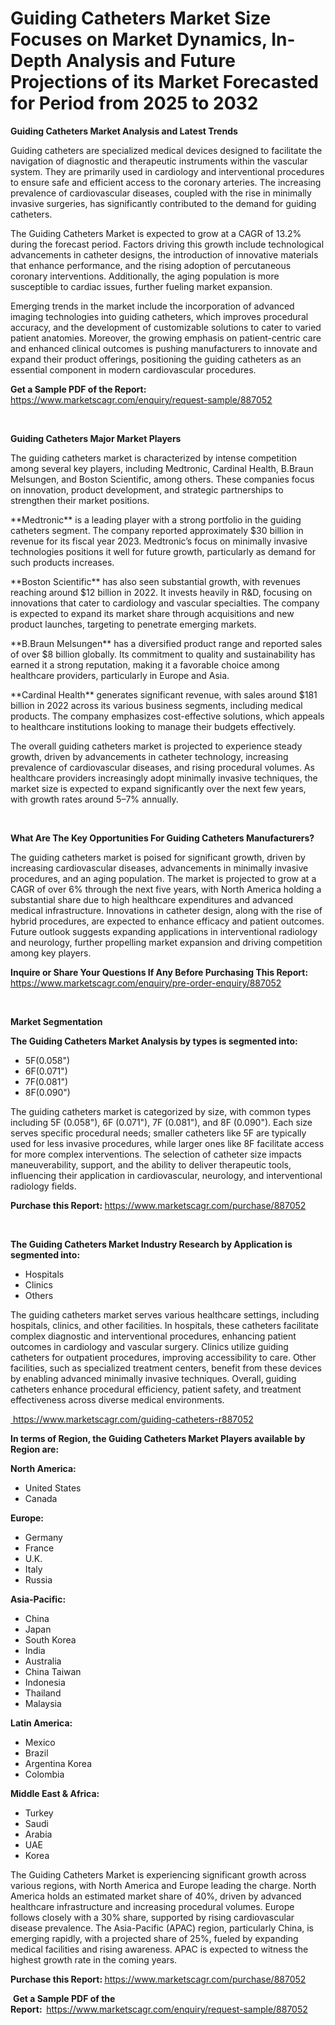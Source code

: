 <p><h1>Guiding Catheters Market Size Focuses on Market Dynamics, In-Depth Analysis and Future Projections of its Market Forecasted for Period from 2025 to 2032</h1></p><p><strong>Guiding Catheters Market Analysis and Latest Trends</strong></p>
<p><p>Guiding catheters are specialized medical devices designed to facilitate the navigation of diagnostic and therapeutic instruments within the vascular system. They are primarily used in cardiology and interventional procedures to ensure safe and efficient access to the coronary arteries. The increasing prevalence of cardiovascular diseases, coupled with the rise in minimally invasive surgeries, has significantly contributed to the demand for guiding catheters.</p><p>The Guiding Catheters Market is expected to grow at a CAGR of 13.2% during the forecast period. Factors driving this growth include technological advancements in catheter designs, the introduction of innovative materials that enhance performance, and the rising adoption of percutaneous coronary interventions. Additionally, the aging population is more susceptible to cardiac issues, further fueling market expansion.</p><p>Emerging trends in the market include the incorporation of advanced imaging technologies into guiding catheters, which improves procedural accuracy, and the development of customizable solutions to cater to varied patient anatomies. Moreover, the growing emphasis on patient-centric care and enhanced clinical outcomes is pushing manufacturers to innovate and expand their product offerings, positioning the guiding catheters as an essential component in modern cardiovascular procedures.</p></p>
<p><strong>Get a Sample PDF of the Report:&nbsp;</strong> <a href="https://www.marketscagr.com/enquiry/request-sample/887052?utm_campaign=2515&utm_medium=2&utm_source=Github&utm_content=ia&utm_term=13042025&utm_id=guiding-catheters">https://www.marketscagr.com/enquiry/request-sample/887052</a></p>
<p>&nbsp;</p>
<p><strong>Guiding Catheters Major Market Players</strong></p>
<p><p>The guiding catheters market is characterized by intense competition among several key players, including Medtronic, Cardinal Health, B.Braun Melsungen, and Boston Scientific, among others. These companies focus on innovation, product development, and strategic partnerships to strengthen their market positions.</p><p>**Medtronic** is a leading player with a strong portfolio in the guiding catheters segment. The company reported approximately $30 billion in revenue for its fiscal year 2023. Medtronic’s focus on minimally invasive technologies positions it well for future growth, particularly as demand for such products increases.</p><p>**Boston Scientific** has also seen substantial growth, with revenues reaching around $12 billion in 2022. It invests heavily in R&D, focusing on innovations that cater to cardiology and vascular specialties. The company is expected to expand its market share through acquisitions and new product launches, targeting to penetrate emerging markets.</p><p>**B.Braun Melsungen** has a diversified product range and reported sales of over $8 billion globally. Its commitment to quality and sustainability has earned it a strong reputation, making it a favorable choice among healthcare providers, particularly in Europe and Asia.</p><p>**Cardinal Health** generates significant revenue, with sales around $181 billion in 2022 across its various business segments, including medical products. The company emphasizes cost-effective solutions, which appeals to healthcare institutions looking to manage their budgets effectively.</p><p>The overall guiding catheters market is projected to experience steady growth, driven by advancements in catheter technology, increasing prevalence of cardiovascular diseases, and rising procedural volumes. As healthcare providers increasingly adopt minimally invasive techniques, the market size is expected to expand significantly over the next few years, with growth rates around 5–7% annually.</p></p>
<p>&nbsp;</p>
<p><strong>What Are The Key Opportunities For Guiding Catheters Manufacturers?</strong></p>
<p><p>The guiding catheters market is poised for significant growth, driven by increasing cardiovascular diseases, advancements in minimally invasive procedures, and an aging population. The market is projected to grow at a CAGR of over 6% through the next five years, with North America holding a substantial share due to high healthcare expenditures and advanced medical infrastructure. Innovations in catheter design, along with the rise of hybrid procedures, are expected to enhance efficacy and patient outcomes. Future outlook suggests expanding applications in interventional radiology and neurology, further propelling market expansion and driving competition among key players.</p></p>
<p><strong>Inquire or Share Your Questions If Any Before Purchasing This Report:</strong> <a href="https://www.marketscagr.com/enquiry/pre-order-enquiry/887052?utm_campaign=2515&utm_medium=2&utm_source=Github&utm_content=ia&utm_term=13042025&utm_id=guiding-catheters">https://www.marketscagr.com/enquiry/pre-order-enquiry/887052</a></p>
<p>&nbsp;</p>
<p><strong>Market Segmentation</strong></p>
<p><strong>The Guiding Catheters Market Analysis by types is segmented into:</strong></p>
<p><ul><li>5F(0.058")</li><li>6F(0.071")</li><li>7F(0.081")</li><li>8F(0.090")</li></ul></p>
<p><p>The guiding catheters market is categorized by size, with common types including 5F (0.058"), 6F (0.071"), 7F (0.081"), and 8F (0.090"). Each size serves specific procedural needs; smaller catheters like 5F are typically used for less invasive procedures, while larger ones like 8F facilitate access for more complex interventions. The selection of catheter size impacts maneuverability, support, and the ability to deliver therapeutic tools, influencing their application in cardiovascular, neurology, and interventional radiology fields.</p></p>
<p><strong>Purchase this Report:&nbsp;</strong><a href="https://www.marketscagr.com/purchase/887052?utm_campaign=2515&utm_medium=2&utm_source=Github&utm_content=ia&utm_term=13042025&utm_id=guiding-catheters">https://www.marketscagr.com/purchase/887052</a></p>
<p>&nbsp;</p>
<p><strong>The Guiding Catheters Market Industry Research by Application is segmented into:</strong></p>
<p><ul><li>Hospitals</li><li>Clinics</li><li>Others</li></ul></p>
<p><p>The guiding catheters market serves various healthcare settings, including hospitals, clinics, and other facilities. In hospitals, these catheters facilitate complex diagnostic and interventional procedures, enhancing patient outcomes in cardiology and vascular surgery. Clinics utilize guiding catheters for outpatient procedures, improving accessibility to care. Other facilities, such as specialized treatment centers, benefit from these devices by enabling advanced minimally invasive techniques. Overall, guiding catheters enhance procedural efficiency, patient safety, and treatment effectiveness across diverse medical environments.</p></p>
<p><a href="https://www.marketscagr.com/guiding-catheters-r887052?utm_campaign=2515&utm_medium=2&utm_source=Github&utm_content=ia&utm_term=13042025&utm_id=guiding-catheters">&nbsp;https://www.marketscagr.com/guiding-catheters-r887052</a></p>
<p><strong>In terms of Region, the Guiding Catheters Market Players available by Region are:</strong></p>
<p>
    <p> <strong> North America: </strong>
        <ul>
            <li>United States</li>
            <li>Canada</li>
        </ul>
        </p> 
    <p> <strong> Europe: </strong>
        <ul>
            <li>Germany</li>
            <li>France</li>
            <li>U.K.</li>
            <li>Italy</li>
            <li>Russia</li>
        </ul>
        </p> 
    <p> <strong> Asia-Pacific: </strong>
        <ul>
            <li>China</li>
            <li>Japan</li>
            <li>South Korea</li>
            <li>India</li>
            <li>Australia</li>
            <li>China Taiwan</li>
            <li>Indonesia</li>
            <li>Thailand</li>
            <li>Malaysia</li>
        </ul>
        </p> 
    <p> <strong> Latin America: </strong>
        <ul>
            <li>Mexico</li>
            <li>Brazil</li>
            <li>Argentina Korea</li>
            <li>Colombia</li>
        </ul>
        </p> 
    <p> <strong> Middle East & Africa: </strong>
        <ul>
            <li>Turkey</li>
            <li>Saudi</li>
            <li>Arabia</li>
            <li>UAE</li>
            <li>Korea</li>
        </ul>
    </p>
    </p>
<p><p>The Guiding Catheters Market is experiencing significant growth across various regions, with North America and Europe leading the charge. North America holds an estimated market share of 40%, driven by advanced healthcare infrastructure and increasing procedural volumes. Europe follows closely with a 30% share, supported by rising cardiovascular disease prevalence. The Asia-Pacific (APAC) region, particularly China, is emerging rapidly, with a projected share of 25%, fueled by expanding medical facilities and rising awareness. APAC is expected to witness the highest growth rate in the coming years.</p></p>
<p><strong>Purchase this Report: </strong><a href="https://www.marketscagr.com/purchase/887052?utm_campaign=2515&utm_medium=2&utm_source=Github&utm_content=ia&utm_term=13042025&utm_id=guiding-catheters">https://www.marketscagr.com/purchase/887052</a></p>
<p>&nbsp;<strong>Get a Sample PDF of the Report:&nbsp;&nbsp;</strong><a href="https://www.marketscagr.com/enquiry/request-sample/887052?utm_campaign=2515&utm_medium=2&utm_source=Github&utm_content=ia&utm_term=13042025&utm_id=guiding-catheters">https://www.marketscagr.com/enquiry/request-sample/887052</a></p>
<p><strong></strong></p>
<p><p></p><p></p><p></p></p>